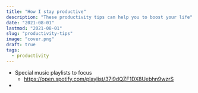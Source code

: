 ```yaml
---
title: "How I stay productive"
description: "These productivity tips can help you to boost your life"
date: "2021-08-01"
lastmod: "2021-08-01"
slug: "productivity-tips"
image: "cover.png"
draft: true
tags:
  - productivity
---
```


* Special music playlists to focus
  * https://open.spotify.com/playlist/37i9dQZF1DX8Uebhn9wzrS
* 